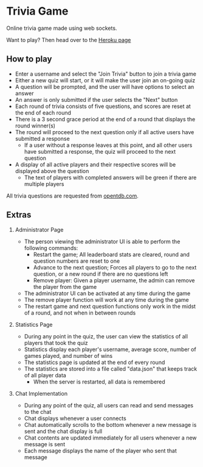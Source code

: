 # Trivia Game

Online trivia game made using web sockets. 

Want to play? Then head over to the [Heroku page](https://trivia-site.herokuapp.com/)

## How to play 

- Enter a username and select the "Join Trivia" button to join a trivia game
- Either a new quiz will start, or it will make the user join an on-going quiz
- A question will be prompted, and the user will have options to select an answer
- An answer is only submitted if the user selects the "Next" button
- Each round of trivia consists of five questions, and scores are reset at the end of each round
- There is a 3 second grace period at the end of a round that displays the round winner(s)
- The round will proceed to the next question only if all active users have submitted a response
    - If a user without a response leaves at this point, and all other users have submitted a response, the quiz will proceed to the next question
- A display of all active players and their respective scores will be displayed above the question
    - The text of players with completed answers will be green if there are multiple players

All trivia questions are requested from [opentdb.com](https://opentdb.com/).

## Extras 

1. Administrator Page
    - The person viewing the administrator UI is able to perform the following commands:
        - Restart the game; All leaderboard stats are cleared, round and question numbers are reset to one
        - Advance to the next question; Forces all players to go to the next question, or a new round if there are no questions left
        - Remove player: Given a player username, the admin can remove the player from the game
    - The administrator UI can be activated at any time during the game
    - The remove player function will work at any time during the game
    - The restart game and next question functions only work in the midst of a round, and not when in between rounds

2. Statistics Page
    - During any point in the quiz, the user can view the statistics of all players that took the quiz
    - Statistics display each player's username, average score, number of games played, and number of wins
    - The statistics page is updated at the end of every round
    - The statistics are stored into a file called "data.json" that keeps track of all player data
        - When the server is restarted, all data is remembered 

3. Chat Implementation
    - During any point of the quiz, all users can read and send messages to the chat
    - Chat displays whenever a user connects
    - Chat automatically scrolls to the bottom whenever a new message is sent and the chat display is full
    - Chat contents are updated immediately for all users whenever a new message is sent
    - Each message displays the name of the player who sent that message